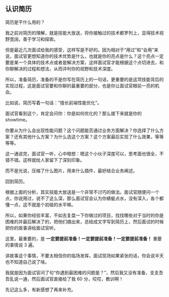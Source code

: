 ## 认识简历

简历是干什么用的？

我之前对简历的理解，就是技能大放送，将你接触过的技术都罗列上，显得技术视野宽阔，善于学习和探索。

但是最近几次面试给我的感受，这样写是不好的。因为相对于“用过”和“会用”来说，面试官更想知道你的技术优势是什么，也就是你的亮点是什么？这个亮点一定要是某一个具体的技术点或者是解决方案，这样面试官才能根据这个点切进去，和你聊解决的过程和想法，从而评判你的视野和技术深度。

所以，准备简历，准备的不是你写在简历上的一句话，更重要的是这项技能背后的实现过程，这是面试官要和你聊的最重要的部分，也是你让面试官眼前一亮的机会。

比如说，简历写着一句话：“擅长前端性能优化”。

面试官看到这个，肯定会问你：你是如何优化的？那么接下来就是你的 showtime。

你要从为什么会出现性能问题？这个问题能否通过业务方面解决？你选择了什么方案？还有其他什么方案？为什么选这个方案？这个方案最后实现了什么效果，等等等等。

这一通说完，面试官一听，心中暗想：嗯这个小伙子深度可以，思考面也很全，不错不错。这样就给人家留下了深刻印象。

而不是光说，压缩了什么图片，用来什么插件，最好结合业务阐述。

回到简历。

根据上面的分析，其实技能大放送是一个非常不讨巧的做法。面试官随便问一个点，你说用过，说不了这么深，那么面试官会认为你蜻蜓点水，没有深入，各个都懂一点，这不就是个初级的水平嘛。

所以，如果你经验丰富，不如去复盘一下你做过的项目，找找哪些对于当时的你是困难的并最后解决了的，把他们摘出来，总结成文字写到简历上，然后面试的时候把你的故事讲给面试官听。

这里，最重要的，是 **一定要提前准备！一定要提前准备！一定要提前准备！** 重要的事情说 3 遍。

讲故事这个事情，不要太相信你的临场发挥，面试现场如果紧张的话，你会说半天也不知道自己说了啥。

我就是因为面试官问了句“你遇到最困难的问题是？”，然后我又没有准备，支支吾吾乱说一通，然后面试官直接给了我 60 分，哎哎，教训啊！

先记这么多，有新感想了再来补充。